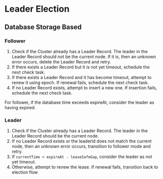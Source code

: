 # Leader Election


## Database Storage Based


### Follower

1. Check if the Cluster already has a Leader Record. The leader in the Leader Record should not be the current node. If it is, then an unknown error occurs, delete the Leader Record and retry.
2. If there exists a Leader Record but it is not yet timeout, schedule the next check task.
3. If there exists a Leader Record and it has become timeout, attempt to renew it using epoch. If renewal fails, schedule the next check task.
4. If no Leader Record exists, attempt to insert a new one. If insertion fails, schedule the next check task.

For follower, if the database time exceeds expireAt, consider the leader as having expired.


### Leader

1. Check if the Cluster already has a Leader Record. The leader in the Leader Record should be the current node.
2. If no Leader Record exists or the leaderId does not match the current node, then an unknown error occurs, transition to follower mode and retry.
3. If `currentTime < expireAt - leaseSafeGap`, consider the leader as not yet timeout.
4. Otherwise, attempt to renew the lease. If renewal fails, transition back to election flow

